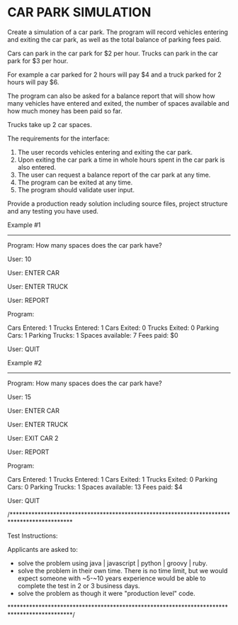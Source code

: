 CAR PARK SIMULATION
=====================================================

Create a simulation of a car park. The 
program will record vehicles entering and exiting the car 
park, as well as the total balance of parking fees paid.

Cars can park in the car park for $2 per hour.
Trucks can park in the car park for $3 per hour.

For example a car parked for 2 hours will pay $4
and a truck parked for 2 hours will pay $6.

The program can also be asked for a balance report that 
will show how many vehicles have entered and exited, 
the number of spaces available and how much money has 
been paid so far.

Trucks take up 2 car spaces.

The requirements for the interface:

1. The user records vehicles entering and exiting the 
car park.
2. Upon exiting the car park a time in whole hours 
spent in the car park is also entered.
3. The user can request a balance report of the car park
 at any time.
4. The program can be exited at any time.
5. The program should validate user input.

Provide a production ready solution including source 
files, project structure and any testing you have used.


Example #1

--------------------------------------------------

Program: How many spaces does the car park have?

User: 10

User: ENTER CAR

User: ENTER TRUCK

User: REPORT

Program: 

Cars Entered: 1
Trucks Entered: 1
Cars Exited: 0
Trucks Exited: 0
Parking Cars: 1
Parking Trucks: 1
Spaces available: 7
Fees paid: $0

User: QUIT


Example #2

--------------------------------------------------

Program: How many spaces does the car park have?

User: 15

User: ENTER CAR

User: ENTER TRUCK

User: EXIT CAR 2

User: REPORT

Program: 

Cars Entered: 1
Trucks Entered: 1
Cars Exited: 1
Trucks Exited: 0
Parking Cars: 0
Parking Trucks: 1
Spaces available: 13
Fees paid: $4

User: QUIT


/********************************************************************************************

Test Instructions:

Applicants are asked to: 
- solve the problem using java | javascript | python | groovy | ruby. 
- solve the problem in their own time. There is no time limit, but we would expect someone with ~5-~10 years experience would be able to complete the test in 2 or 3 business days.
- solve the problem as though it were "production level" code.


********************************************************************************************/
